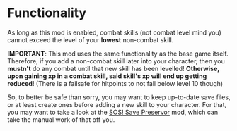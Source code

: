 # Functionality
As long as this mod is enabled, combat skills (not combat level mind you) cannot exceed the level of your **lowest** non-combat skill.

**IMPORTANT**: This mod uses the same functionality as the base game itself. 
Therefore, if you add a non-combat skill later into your character, then you **mustn't** do any combat until that new skill has been levelled! 
**Otherwise, upon gaining xp in a combat skill, said skill's xp will end up getting reduced**! (There is a failsafe for hitpoints to not fall below level 10 though)

So, to better be safe than sorry, you may want to keep up-to-date save files, or at least create ones before adding a new skill to your character. 
For that, you may want to take a look at the [SOS! Save Preservor](https://mod.io/g/melvoridle/m/sos-save-preserver) mod, which can take the manual work of that off you.